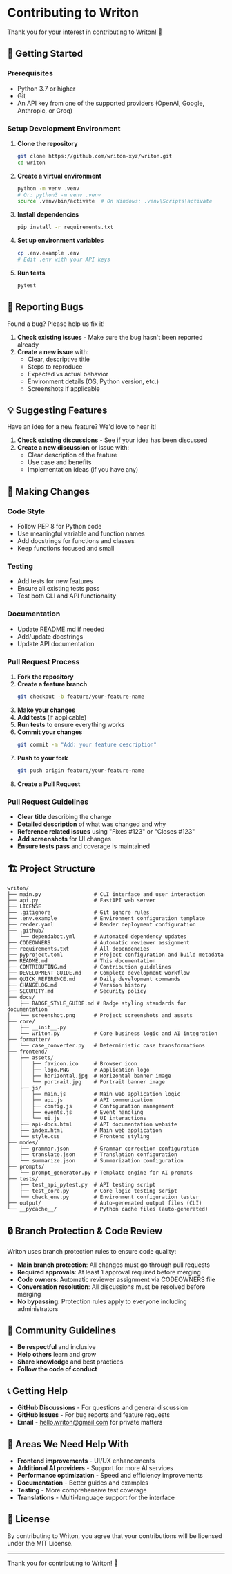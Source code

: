 # Contributing to Writon

Thank you for your interest in contributing to Writon! 🎉

## 🚀 Getting Started

### Prerequisites
- Python 3.7 or higher
- Git
- An API key from one of the supported providers (OpenAI, Google, Anthropic, or Groq)

### Setup Development Environment

1. **Clone the repository**
   ```bash
   git clone https://github.com/writon-xyz/writon.git
   cd writon
   ```

2. **Create a virtual environment**
   ```bash
   python -m venv .venv
   # Or: python3 -m venv .venv
   source .venv/bin/activate  # On Windows: .venv\Scripts\activate
   ```

3. **Install dependencies**
   ```bash
   pip install -r requirements.txt
   ```

4. **Set up environment variables**
   ```bash
   cp .env.example .env
   # Edit .env with your API keys
   ```

5. **Run tests**
   ```bash
   pytest
   ```

## 🐛 Reporting Bugs

Found a bug? Please help us fix it!

1. **Check existing issues** - Make sure the bug hasn't been reported already
2. **Create a new issue** with:
   - Clear, descriptive title
   - Steps to reproduce
   - Expected vs actual behavior
   - Environment details (OS, Python version, etc.)
   - Screenshots if applicable

## 💡 Suggesting Features

Have an idea for a new feature? We'd love to hear it!

1. **Check existing discussions** - See if your idea has been discussed
2. **Create a new discussion** or issue with:
   - Clear description of the feature
   - Use case and benefits
   - Implementation ideas (if you have any)

## 🔧 Making Changes

### Code Style
- Follow PEP 8 for Python code
- Use meaningful variable and function names
- Add docstrings for functions and classes
- Keep functions focused and small

### Testing
- Add tests for new features
- Ensure all existing tests pass
- Test both CLI and API functionality

### Documentation
- Update README.md if needed
- Add/update docstrings
- Update API documentation

### Pull Request Process

1. **Fork the repository**
2. **Create a feature branch**
   ```bash
   git checkout -b feature/your-feature-name
   ```
3. **Make your changes**
4. **Add tests** (if applicable)
5. **Run tests** to ensure everything works
6. **Commit your changes**
   ```bash
   git commit -m "Add: your feature description"
   ```
7. **Push to your fork**
   ```bash
   git push origin feature/your-feature-name
   ```
8. **Create a Pull Request**

### Pull Request Guidelines

- **Clear title** describing the change
- **Detailed description** of what was changed and why
- **Reference related issues** using "Fixes #123" or "Closes #123"
- **Add screenshots** for UI changes
- **Ensure tests pass** and coverage is maintained

## 🏗️ Project Structure

```
writon/
├── main.py                 # CLI interface and user interaction
├── api.py                  # FastAPI web server
├── LICENSE
├── .gitignore              # Git ignore rules
├── .env.example            # Environment configuration template
├── render.yaml             # Render deployment configuration
├── .github/
│   └── dependabot.yml      # Automated dependency updates
├── CODEOWNERS              # Automatic reviewer assignment
├── requirements.txt        # All dependencies
├── pyproject.toml          # Project configuration and build metadata
├── README.md               # This documentation
├── CONTRIBUTING.md         # Contribution guidelines
├── DEVELOPMENT_GUIDE.md    # Complete development workflow
├── QUICK_REFERENCE.md      # Daily development commands
├── CHANGELOG.md            # Version history
├── SECURITY.md             # Security policy
├── docs/
│   ├── BADGE_STYLE_GUIDE.md # Badge styling standards for documentation
│   └── screenshot.png      # Project screenshots and assets
├── core/
│   ├── __init__.py
│   └── writon.py           # Core business logic and AI integration
├── formatter/
│   └── case_converter.py   # Deterministic case transformations
├── frontend/
│   ├── assets/
│   │   ├── favicon.ico     # Browser icon
│   │   ├── logo.PNG        # Application logo
│   │   ├── horizontal.jpg  # Horizontal banner image
│   │   └── portrait.jpg    # Portrait banner image
│   ├── js/
│   │   ├── main.js         # Main web application logic
│   │   ├── api.js          # API communication
│   │   ├── config.js       # Configuration management
│   │   ├── events.js       # Event handling
│   │   └── ui.js           # UI interactions
│   ├── api-docs.html       # API documentation website
│   ├── index.html          # Main web application
│   └── style.css           # Frontend styling
├── modes/
│   ├── grammar.json        # Grammar correction configuration
│   ├── translate.json      # Translation configuration
│   └── summarize.json      # Summarization configuration
├── prompts/
│   └── prompt_generator.py # Template engine for AI prompts
├── tests/
│   ├── test_api_pytest.py  # API testing script
│   ├── test_core.py        # Core logic testing script
│   └── check_env.py        # Environment configuration tester
├── output/                 # Auto-generated output files (CLI)
└── __pycache__/            # Python cache files (auto-generated)
```

## 🔒 Branch Protection & Code Review

Writon uses branch protection rules to ensure code quality:

- **Main branch protection**: All changes must go through pull requests
- **Required approvals**: At least 1 approval required before merging
- **Code owners**: Automatic reviewer assignment via CODEOWNERS file
- **Conversation resolution**: All discussions must be resolved before merging
- **No bypassing**: Protection rules apply to everyone including administrators

## 🤝 Community Guidelines

- **Be respectful** and inclusive
- **Help others** learn and grow
- **Share knowledge** and best practices
- **Follow the code of conduct**

## 📞 Getting Help

- **GitHub Discussions** - For questions and general discussion
- **GitHub Issues** - For bug reports and feature requests
- **Email** - hello.writon@gmail.com for private matters

## 🎯 Areas We Need Help With

- **Frontend improvements** - UI/UX enhancements
- **Additional AI providers** - Support for more AI services
- **Performance optimization** - Speed and efficiency improvements
- **Documentation** - Better guides and examples
- **Testing** - More comprehensive test coverage
- **Translations** - Multi-language support for the interface

## 📜 License

By contributing to Writon, you agree that your contributions will be licensed under the MIT License.

---

Thank you for contributing to Writon! 🙏
